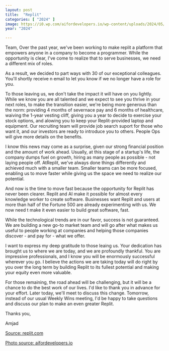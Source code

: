 ```yaml
---
layout: post
title:  "Replit"
categories: [ "2024" ]
image: https://i0.wp.com/aifordevelopers.io/wp-content/uploads/2024/05/Replit-layoffs-2024-AI-For-Developers-News.png?fit=1920%2C1080&ssl=1
year: "2024"

---
```


Team, Over the past year, we've been working to make replit a platform that empowers anyone in a company to become a programmer. While the opportunity is clear, I've come to realize that to serve businesses, we need a different mix of roles.

As a result, we decided to part ways with 30 of our exceptional colleagues. You'll shortly receive n email to let you know if we no longer have a role for you.

To those leaving us, we don't take the impact it will have on you lightly. While we know you are all talented and we expect to see you thrive in your next roles, to make the transition easier, we're being more generous than the norm: providing 4 months of severnace pay and 6 months of healthcare, waiving the 1-year vesting cliff, giving you a year to decide to exercise your stock options, and alowing you to keep your Replit-provided laptop and equipment. Our recruiting team will provide job search suport for those who want it, and our investors are ready to introduce you to others. People Ops will give more details on the benefits. 

I know this news may come as a surprise, given our strong financial position and the amount of work ahead. Usually, at this stage of a startup's life, the company dumps fuel on growth, hiring as many people as possible - not laying people off. AtReplit, we've always done things differently and achieved much with a smaller team. Smaller teams can be more focused, enabling us to move faster while giving us the space we need to realize our potential. 

And now is the time to move fast because the opportunity for Replit has never been clearer. Replit and AI make it possible for almost every knowledge worker to create software. Businesses want Replit and users at more than half of the Fortune 500 are already experimenting with us. We now need t make it even easier to build great software, fast.

While the technological trends are in our favor, success is not guaranteed. We are building a new go-to market team and will go after what makes us useful to people working at companies and helping those companies discover - and pay for - what we offer.

I want to express my deep gratitude to those leaing us. Your dedication has brought us to where we are today, and we are profoundly thankful. You are impressive professionals, and I know you will be enormously successful wherever you go. I believe the actions we are taking today will do right by you over the long term by building Replit to its fullest potential and making your equity even more valuable. 

For those remaining, the road ahead will be challenging, but it will be a chance to do the best work of our lives. I'd like to thank you in advance for your effort. Later today, we'll meet to discuss this change. Tomorrow, instead of our usual Weekly Wins meeting, I'd be happy to take questions and discuss our plan to make an even greater Replit. 

Thanks you, 

Amjad

[Source: replit.com](https://ask.replit.com/t/replit-just-laid-off-30-employees/128459)

[Photo source: aifordevelopers.io](https://aifordevelopers.io/replit-cuts-staff-by-30-amid-aggressive-ai-push-in-software-development/)